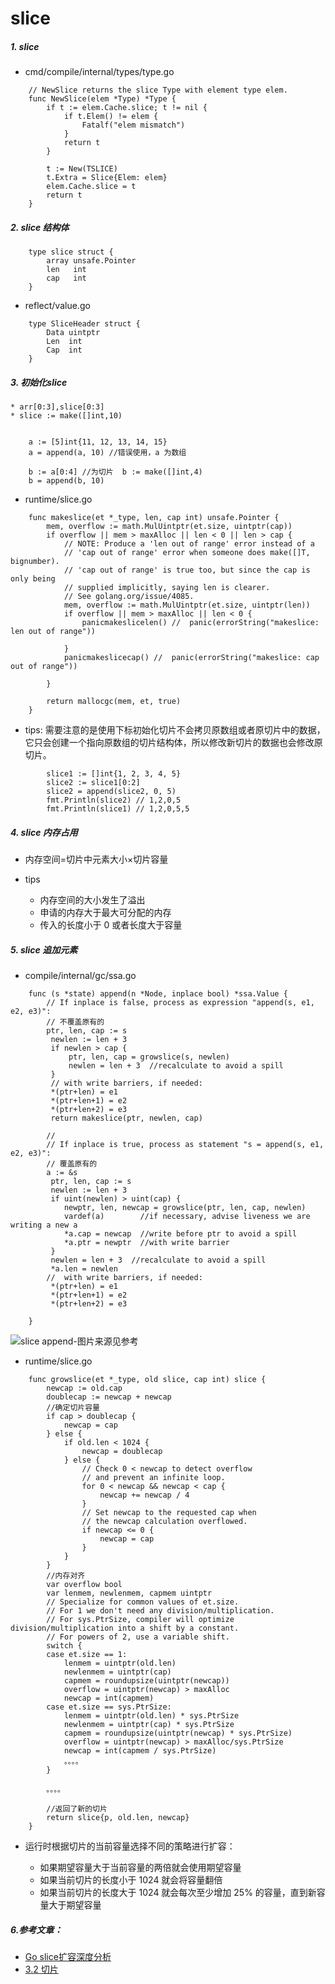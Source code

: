 # slice

##### 1. slice 

* cmd/compile/internal/types/type.go

```
	// NewSlice returns the slice Type with element type elem.
	func NewSlice(elem *Type) *Type {
		if t := elem.Cache.slice; t != nil {
			if t.Elem() != elem {
				Fatalf("elem mismatch")
			}
			return t
		}

		t := New(TSLICE)
		t.Extra = Slice{Elem: elem}
		elem.Cache.slice = t
		return t
	}
```

##### 2. slice 结构体 
```
	type slice struct {
		array unsafe.Pointer
		len   int
		cap   int
	}
```

* reflect/value.go
```
	type SliceHeader struct {
		Data uintptr
		Len  int
		Cap  int
	}
```
##### 3. 初始化slice 

	* arr[0:3],slice[0:3]
	* slice := make([]int,10)

```

	a := [5]int{11, 12, 13, 14, 15}
	a = append(a, 10) //错误使用，a 为数组
	
	b := a[0:4] //为切片  b := make([]int,4)
	b = append(b, 10)

```

* runtime/slice.go

```
	func makeslice(et *_type, len, cap int) unsafe.Pointer {
		mem, overflow := math.MulUintptr(et.size, uintptr(cap))
		if overflow || mem > maxAlloc || len < 0 || len > cap {
			// NOTE: Produce a 'len out of range' error instead of a
			// 'cap out of range' error when someone does make([]T, bignumber).
			// 'cap out of range' is true too, but since the cap is only being
			// supplied implicitly, saying len is clearer.
			// See golang.org/issue/4085.
			mem, overflow := math.MulUintptr(et.size, uintptr(len))
			if overflow || mem > maxAlloc || len < 0 {
				panicmakeslicelen() //	panic(errorString("makeslice: len out of range"))

			}
			panicmakeslicecap() //	panic(errorString("makeslice: cap out of range"))

		}

		return mallocgc(mem, et, true)
	}
```

* tips:
	需要注意的是使用下标初始化切片不会拷贝原数组或者原切片中的数据，它只会创建一个指向原数组的切片结构体，所以修改新切片的数据也会修改原切片。

```
		slice1 := []int{1, 2, 3, 4, 5}
		slice2 := slice1[0:2]
		slice2 = append(slice2, 0, 5)
		fmt.Println(slice2) // 1,2,0,5
		fmt.Println(slice1) // 1,2,0,5,5
```

##### 4. slice 内存占用
	
* 内存空间=切片中元素大小×切片容量

* tips
	
	* 内存空间的大小发生了溢出
	* 申请的内存大于最大可分配的内存
	* 传入的长度小于 0 或者长度大于容量

##### 5. slice 追加元素

* compile/internal/gc/ssa.go 

```
	func (s *state) append(n *Node, inplace bool) *ssa.Value {
		// If inplace is false, process as expression "append(s, e1, e2, e3)":
		// 不覆盖原有的
 		ptr, len, cap := s
		 newlen := len + 3
		 if newlen > cap {
		     ptr, len, cap = growslice(s, newlen)
		     newlen = len + 3  //recalculate to avoid a spill
		 }
		 // with write barriers, if needed:
		 *(ptr+len) = e1
		 *(ptr+len+1) = e2
		 *(ptr+len+2) = e3
		 return makeslice(ptr, newlen, cap)
		
		//
		// If inplace is true, process as statement "s = append(s, e1, e2, e3)":
		// 覆盖原有的
 		a := &s
		 ptr, len, cap := s
		 newlen := len + 3
		 if uint(newlen) > uint(cap) {
		    newptr, len, newcap = growslice(ptr, len, cap, newlen)
		    vardef(a)        //if necessary, advise liveness we are writing a new a
		    *a.cap = newcap  //write before ptr to avoid a spill
		    *a.ptr = newptr  //with write barrier
		 }
		 newlen = len + 3  //recalculate to avoid a spill
		 *a.len = newlen
		//  with write barriers, if needed:
		 *(ptr+len) = e1
		 *(ptr+len+1) = e2
		 *(ptr+len+2) = e3		

	}
```

![slice append-图片来源见参考](https://img.draveness.me/2020-03-12-15839729948451-golang-slice-append.png)

* runtime/slice.go
```
	func growslice(et *_type, old slice, cap int) slice {
		newcap := old.cap
		doublecap := newcap + newcap
		//确定切片容量
		if cap > doublecap {
			newcap = cap
		} else {
			if old.len < 1024 {
				newcap = doublecap
			} else {
				// Check 0 < newcap to detect overflow
				// and prevent an infinite loop.
				for 0 < newcap && newcap < cap {
					newcap += newcap / 4
				}
				// Set newcap to the requested cap when
				// the newcap calculation overflowed.
				if newcap <= 0 {
					newcap = cap
				}
			}
		}
		//内存对齐
		var overflow bool
		var lenmem, newlenmem, capmem uintptr
		// Specialize for common values of et.size.
		// For 1 we don't need any division/multiplication.
		// For sys.PtrSize, compiler will optimize division/multiplication into a shift by a constant.
		// For powers of 2, use a variable shift.
		switch {
		case et.size == 1:
			lenmem = uintptr(old.len)
			newlenmem = uintptr(cap)
			capmem = roundupsize(uintptr(newcap))
			overflow = uintptr(newcap) > maxAlloc
			newcap = int(capmem)
		case et.size == sys.PtrSize:
			lenmem = uintptr(old.len) * sys.PtrSize
			newlenmem = uintptr(cap) * sys.PtrSize
			capmem = roundupsize(uintptr(newcap) * sys.PtrSize)
			overflow = uintptr(newcap) > maxAlloc/sys.PtrSize
			newcap = int(capmem / sys.PtrSize)
			。。。。
		}

		。。。。

		//返回了新的切片
		return slice{p, old.len, newcap}
	}
```

* 运行时根据切片的当前容量选择不同的策略进行扩容：

	* 如果期望容量大于当前容量的两倍就会使用期望容量
	* 如果当前切片的长度小于 1024 就会将容量翻倍
	* 如果当前切片的长度大于 1024 就会每次至少增加 25% 的容量，直到新容量大于期望容量




##### 6.参考文章：

* [Go slice扩容深度分析](https://juejin.cn/post/6844903812331732999)
* [3.2 切片](https://draveness.me/golang/docs/part2-foundation/ch03-datastructure/golang-array-and-slice/)